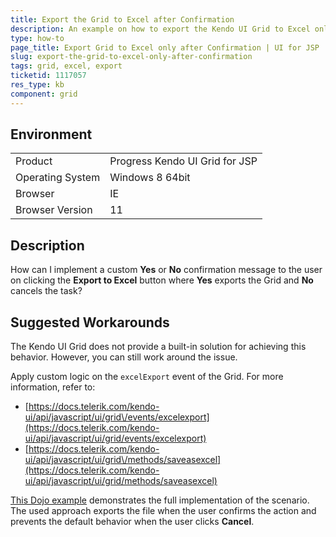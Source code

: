 ```yaml
---
title: Export the Grid to Excel after Confirmation
description: An example on how to export the Kendo UI Grid to Excel only after confirmation.
type: how-to
page_title: Export Grid to Excel only after Confirmation | UI for JSP
slug: export-the-grid-to-excel-only-after-confirmation
tags: grid, excel, export
ticketid: 1117057
res_type: kb
component: grid
---
```


## Environment

<table>
 <tr>
  <td>Product</td>
  <td>Progress Kendo UI Grid for JSP</td>
 </tr>
 <tr>
  <td>Operating System</td>
  <td>Windows 8 64bit</td>
 </tr>
 <tr>
  <td>Browser</td>
  <td>IE</td>
 </tr>
 <tr>
  <td>Browser Version</td>
  <td>11</td>
 </tr>
</table>

## Description

How can I implement a custom **Yes** or **No** confirmation message to the user on clicking the **Export to Excel** button where **Yes** exports the Grid and **No** cancels the task?

## Suggested Workarounds

The Kendo UI Grid does not provide a built-in solution for achieving this behavior. However, you can still work around the issue.

Apply custom logic on the `excelExport` event of the Grid. For more information, refer to:  

* [https://docs.telerik.com/kendo-ui/api/javascript/ui/grid\/events/excelexport](https://docs.telerik.com/kendo-ui/api/javascript/ui/grid/events/excelexport)  
* [https://docs.telerik.com/kendo-ui/api/javascript/ui/grid\/methods/saveasexcel](https://docs.telerik.com/kendo-ui/api/javascript/ui/grid/methods/saveasexcel)  

[This Dojo example](https://dojo.telerik.com/eWogO) demonstrates the full implementation of the scenario. The used approach exports the file when the user confirms the action and prevents the default behavior when the user clicks **Cancel**.  
